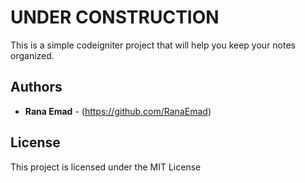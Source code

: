 # UNDER CONSTRUCTION
This is a simple codeigniter project that will help you keep your notes organized.

## Authors

* **Rana Emad**  - (https://github.com/RanaEmad)

## License

This project is licensed under the MIT License 

